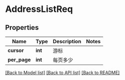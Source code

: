 # AddressListReq

## Properties
Name | Type | Description | Notes
------------ | ------------- | ------------- | -------------
**cursor** | **int** |  游标 | 
**per_page** | **int** |  每页多少 | 

[[Back to Model list]](../README.md#documentation-for-models) [[Back to API list]](../README.md#documentation-for-api-endpoints) [[Back to README]](../README.md)

